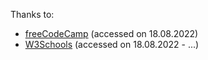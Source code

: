 Thanks to:
- [freeCodeCamp](https://www.youtube.com/watch?v=kMT54MPz9oE&ab_channel=freeCodeCamp.org) (accessed on 18.08.2022)
- [W3Schools](https://www.w3schools.com/css/default.asp) (accessed on 18.08.2022 - ...)